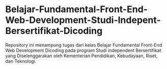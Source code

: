 # Belajar-Fundamental-Front-End-Web-Development-Studi-Indepent-Bersertifikat-Dicoding
Repository ini menampung tugas dari kelas Belajar Fundamental Front-End Web Development Dicoding pada program Studi independent Bersertifikat yang Diselenggarakan oleh Kementerian Pendidikan, Kebudayaan, Riset, dan Teknologi.
